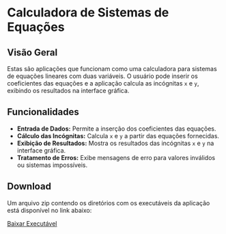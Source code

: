 # Calculadora de Sistemas de Equações

## Visão Geral

Estas são aplicações que funcionam como uma calculadora para sistemas de equações lineares com duas variáveis. O usuário pode inserir os coeficientes das equações e a aplicação calcula as incógnitas `x` e `y`, exibindo os resultados na interface gráfica.

## Funcionalidades

- **Entrada de Dados:** Permite a inserção dos coeficientes das equações.
- **Cálculo das Incógnitas:** Calcula `x` e `y` a partir das equações fornecidas.
- **Exibição de Resultados:** Mostra os resultados das incógnitas `x` e `y` na interface gráfica.
- **Tratamento de Erros:** Exibe mensagens de erro para valores inválidos ou sistemas impossíveis.

## Download

Um arquivo zip contendo os diretórios com os executáveis da aplicação está disponível no link abaixo:

[Baixar Executável](<https://drive.google.com/file/d/1c7yJ2YbfzUPrC6LG3kcFe9j4sHmKCG-f/view?usp=drive_link>)
